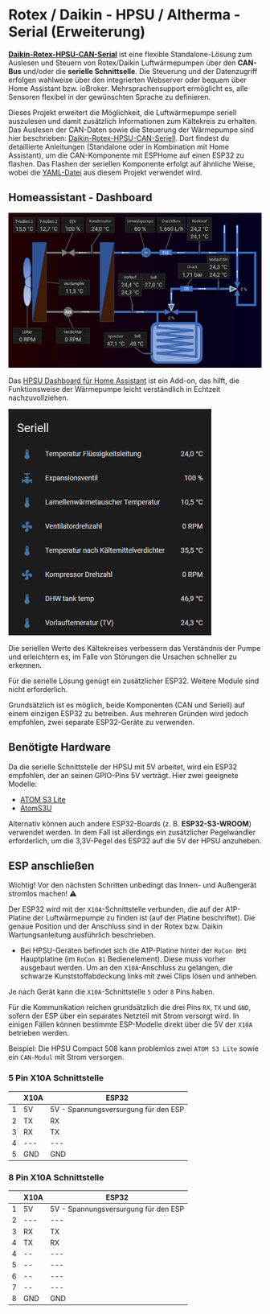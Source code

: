 # Rotex / Daikin - HPSU / Altherma - Serial (Erweiterung)
**[Daikin-Rotex-HPSU-CAN-Serial](https://github.com/Trunks1982/Daikin-Rotex-HPSU-CAN-Seriell)** ist eine flexible Standalone-Lösung zum Auslesen und Steuern von Rotex/Daikin Luftwärmepumpen über den **CAN-Bus** und/oder die **serielle Schnittselle**.
Die Steuerung und der Datenzugriff erfolgen wahlweise über den integrierten Webserver oder bequem über Home Assistant bzw. ioBroker.
Mehrsprachensupport ermöglicht es, alle Sensoren flexibel in der gewünschten Sprache zu definieren.

Dieses Projekt erweitert die Möglichkeit, die Luftwärmepumpe seriell auszulesen und damit zusätzlich Informationen zum Kältekreis zu erhalten. Das Auslesen der CAN-Daten sowie die Steuerung der Wärmepumpe sind hier beschrieben: [Daikin-Rotex-HPSU-CAN-Seriell](https://github.com/Trunks1982/Daikin-Rotex-HPSU-CAN-Seriell). Dort findest du detaillierte Anleitungen (Standalone oder in Kombination mit Home Assistant), um die CAN-Komponente mit ESPHome auf einen ESP32 zu flashen. Das Flashen der seriellen Komponente erfolgt auf ähnliche Weise, wobei die [YAML-Datei](https://github.com/wrfz/esphome-components/blob/main/examples/full_de.yaml) aus diesem Projekt verwendet wird.

## Homeassistant - Dashboard
[![Bild 1](images/ha-dashboard-thumb.png)](images/ha-dashboard.png)

Das [HPSU Dashboard für Home Assistant](https://github.com/wrfz/daikin-rotex-hpsu-dashboard) ist ein Add-on, das hilft, die Funktionsweise der Wärmepumpe leicht verständlich in Echtzeit nachzuvollziehen.

[![Bild 1](images/ha-uart-sensors-small.png)](images/ha-uart-sensors.png)

Die seriellen Werte des Kältekreises verbessern das Verständnis der Pumpe und erleichtern es, im Falle von Störungen die Ursachen schneller zu erkennen.

Für die serielle Lösung genügt ein zusätzlicher ESP32. Weitere Module sind nicht erforderlich.

Grundsätzlich ist es möglich, beide Komponenten (CAN und Seriell) auf einem einzigen ESP32 zu betreiben. Aus mehreren Gründen wird jedoch empfohlen, zwei separate ESP32-Geräte zu verwenden.

## Benötigte Hardware
Da die serielle Schnittstelle der HPSU mit 5V arbeitet, wird ein ESP32 empfohlen, der an seinen GPIO-Pins 5V verträgt.
Hier zwei geeignete Modelle:
- [ATOM S3 Lite](https://docs.m5stack.com/en/core/AtomS3%20Lite)
- [AtomS3U](https://docs.m5stack.com/en/core/AtomS3U)

Alternativ können auch andere ESP32-Boards (z. B. **ESP32-S3-WROOM**) verwendet werden.
In dem Fall ist allerdings ein zusätzlicher Pegelwandler erforderlich, um die 3,3V-Pegel des ESP32 auf die 5V der HPSU anzuheben.

## ESP anschließen

Wichtig! Vor den nächsten Schritten unbedingt das Innen- und Außengerät stromlos machen! ⚠️

Der ESP32 wird mit der `X10A`-Schnittstelle verbunden, die auf der A1P-Platine der Luftwärmepumpe zu finden ist (auf der Platine beschriftet). Die genaue Position und der Anschluss sind in der Rotex bzw. Daikin Wartungsanleitung ausführlich beschrieben.

- Bei HPSU-Geräten befindet sich die A1P-Platine hinter der `RoCon BM1` Hauptplatine (im `RoCon B1` Bedienelement). Diese muss vorher ausgebaut werden.
  Um an den `X10A`-Anschluss zu gelangen, die schwarze Kunststoffabdeckung links mit zwei Clips lösen und anheben.

Je nach Gerät kann die `X10A`-Schnittstelle `5` oder `8` Pins haben.

Für die Kommunikation reichen grundsätzlich die drei Pins `RX`, `TX` und `GND`, sofern der ESP über ein separates Netzteil mit Strom versorgt wird.
In einigen Fällen können bestimmte ESP-Modelle direkt über die 5V der `X10A` betrieben werden.

Beispiel: Die HPSU Compact 508 kann problemlos zwei `ATOM S3 Lite` sowie ein `CAN-Modul` mit Strom versorgen.

### 5 Pin X10A Schnittstelle
|    | X10A  | ESP32
| ---| ----- | ------
| 1  | 5V    | 5V - Spannungsversurgung für den ESP
| 2  | TX    | RX
| 3  | RX    | TX
| 4  | ---   | ---
| 5  | GND   | GND

### 8 Pin X10A Schnittstelle
|    | X10A  | ESP32
| ---| ----- | ------
| 1  | 5V    | 5V - Spannungsversurgung für den ESP
| 2  | ---   | ---
| 3  | RX    | TX
| 4  | TX    | RX
| 4  | --    | ---
| 5  | --    | ---
| 6  | --    | ---
| 7  | --    | ---
| 8  | GND   | GND

